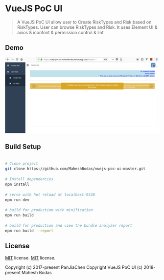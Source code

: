 # VueJS PoC UI

> A VueJS PoC UI allow user to Create RiskTypes and Risk based on RiskTypes. User can browse RiskTypes and Risk. It uses Element UI & axios & iconfont & permission control & lint

## Demo
![demo](https://github.com/MaheshBodas/vuejs-poc-ui-master/blob/master/blob/Dashboard.png)

## Build Setup

``` bash

# Clone project
git clone https://github.com/MaheshBodas/vuejs-poc-ui-master.git

# Install dependencies
npm install

# serve with hot reload at localhost:9528
npm run dev

# build for production with minification
npm run build

# build for production and view the bundle analyzer report
npm run build --report
```


## License
[MIT](https://github.com/PanJiaChen/vueAdmin-template/blob/master/LICENSE) license.
[MIT](https://github.com/MaheshBodas/vuejs-poc-ui-master/LICENSE) license.

Copyright (c) 2017-present PanJiaChen
Copyright VueJS PoC UI (c) 2018-present Mahesh Bodas
